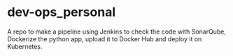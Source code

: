 # dev-ops_personal

A repo to make a pipeline using Jenkins to check the code with SonarQube, Dockerize the python app, upload it to Docker Hub and deploy it on Kubernetes.